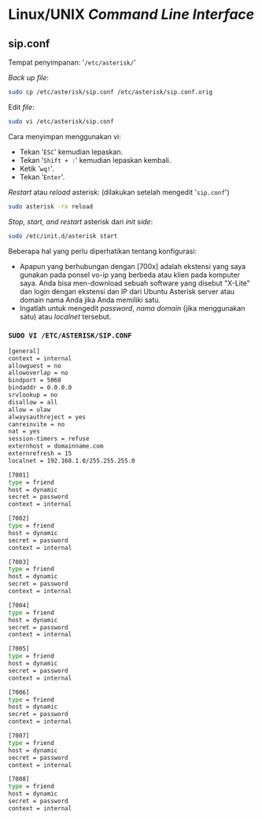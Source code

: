 # Linux/UNIX *Command Line Interface*

## sip.conf

Tempat penyimpanan: '`/etc/asterisk/`'

*Back up* *file*:
```bash
sudo cp /etc/asterisk/sip.conf /etc/asterisk/sip.conf.orig
```

Edit *file*:
```bash
sudo vi /etc/asterisk/sip.conf
```

Cara menyimpan menggunakan vi:
- Tekan '`ESC`' kemudian lepaskan.
- Tekan '`Shift + :`' kemudian lepaskan kembali.
- Ketik '`wq!`'.
- Tekan '`Enter`'.

*Restart* atau *reload* asterisk: (dilakukan setelah mengedit '`sip.conf`')
```bash
sudo asterisk -rx reload
```

*Stop, start, and restart* asterisk dari *init side*:
```bash
sudo /etc/init.d/asterisk start
```


Beberapa hal yang perlu diperhatikan tentang konfigurasi:
- Apapun yang berhubungan dengan [700x] adalah ekstensi yang saya gunakan pada ponsel vo-ip yang berbeda atau klien pada komputer saya. Anda bisa men-download sebuah software yang disebut "X-Lite" dan login dengan ekstensi dan IP dari Ubuntu Asterisk server atau domain nama Anda jika Anda memiliki satu.
- Ingatlah untuk mengedit *password*, *nama domain* (jika menggunakan satu) atau *localnet* tersebut.

### `SUDO VI /ETC/ASTERISK/SIP.CONF`
```bash
[general]
context = internal
allowguest = no
allowoverlap = no
bindport = 5060
bindaddr = 0.0.0.0
srvlookup = no
disallow = all
allow = ulaw
alwaysauthreject = yes
canreinvite = no
nat = yes
session-timers = refuse
externhost = domainname.com
externrefresh = 15
localnet = 192.168.1.0/255.255.255.0

[7001]
type = friend
host = dynamic
secret = password
context = internal

[7002]
type = friend
host = dynamic
secret = password
context = internal

[7003]
type = friend
host = dynamic
secret = password
context = internal

[7004]
type = friend
host = dynamic
secret = password
context = internal

[7005]
type = friend
host = dynamic
secret = password
context = internal

[7006]
type = friend
host = dynamic
secret = password
context = internal

[7007]
type = friend
host = dynamic
secret = password
context = internal

[7008]
type = friend
host = dynamic
secret = password
context = internal
```